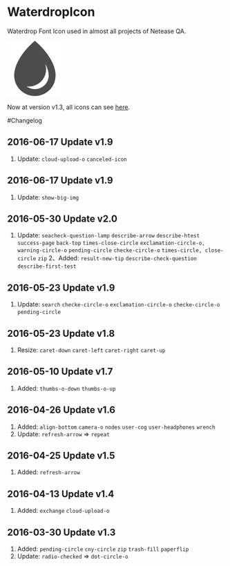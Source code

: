 
# WaterdropIcon
Waterdrop Font Icon used in almost all projects of Netease QA.

![WaterdropIcon](/wd.png)

Now at version v1.3, all icons can see [here](/demo.html).

#Changelog

## 2016-06-17 Update v1.9
1. Update: `cloud-upload-o` `canceled-icon`


## 2016-06-17 Update v1.9
1. Update: `show-big-img`


## 2016-05-30 Update v2.0
1. Update: `seacheck-question-lamp` `describe-arrow` `describe-htest` `success-page` `back-top` `times-close-circle` `exclamation-circle-o, warning-circle-o` `pending-circle` `checke-circle-o` `times-circle, close-circle` `zip`
2、Added: `result-new-tip` `describe-check-question` `describe-first-test` 

## 2016-05-23 Update v1.9
1. Update: `search` `checke-circle-o` `exclamation-circle-o` `checke-circle-o` `pending-circle`

## 2016-05-23 Update v1.8
1. Resize: `caret-down` `caret-left` `caret-right` `caret-up`

## 2016-05-10 Update v1.7
1. Added: `thumbs-o-down` `thumbs-o-up`

## 2016-04-26 Update v1.6
1. Added: `align-bottom` `camera-o` `nodes` `user-cog` `user-headphones` `wrench`
2. Update: `refresh-arrow` => `repeat`

## 2016-04-25 Update v1.5
1. Added: `refresh-arrow`

## 2016-04-13 Update v1.4
1. Added: `exchange` `cloud-upload-o`

## 2016-03-30 Update v1.3
1. Added: `pending-circle` `cny-circle` `zip` `trash-fill` `paperflip`
2. Update: `radio-checked` => `dot-circle-o`